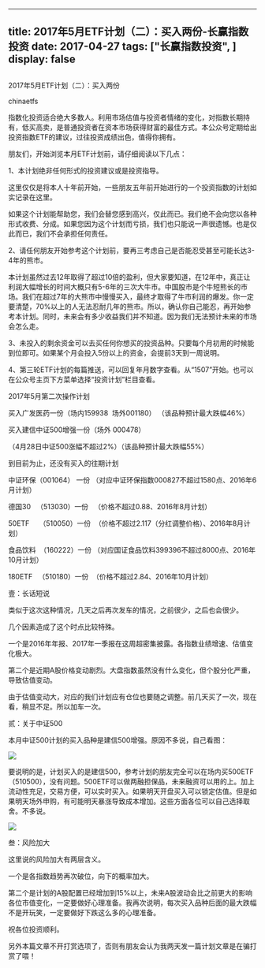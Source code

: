 
---
title:  2017年5月ETF计划（二）：买入两份-长赢指数投资
date: 2017-04-27
tags: ["长赢指数投资", ]
display: false
---


## 



2017年5月ETF计划（二）：买入两份




chinaetfs




指数化投资适合绝大多数人。利用市场估值与投资者情绪的变化，对指数长期持有，低买高卖，是普通投资者在资本市场获得财富的最佳方式。本公众号定期给出投资指数ETF的建议，过往投资成绩出色，值得你拥有。










朋友们，开始浏览本月ETF计划前，请仔细阅读以下几点：



1、本计划绝非任何形式的投资建议或是投资指导。



这里仅仅是将本人十年前开始，一些朋友五年前开始进行的一个投资指数的计划如实记录在这里。



如果这个计划能帮助您，我们会替您感到高兴，仅此而已。我们绝不会向您以各种形式收费、分成。如果您因为这个计划而亏损，我们也只能说一声很遗憾。也是仅此而已，我们不会承担任何责任。



2、请任何朋友开始参考这个计划前，要再三考虑自己是否能忍受甚至可能长达3-4年的熊市。



本计划虽然过去12年取得了超过10倍的盈利，但大家要知道，在12年中，真正让利润大幅增长的时间大概只有5-6年的三次大牛市。中国股市是个牛短熊长的市场。我们在超过7年的大熊市中慢慢买入，最终才取得了牛市利润的爆发。你一定要清楚，70%以上的人无法忍耐几年的熊市。所以，确认你自己能忍，再开始参考本计划。同时，未来会有多少收益我们并不知道。因为我们无法预计未来的市场会怎么走。



3、未投入的剩余资金可以去买任何你想买的投资品种。只要每个月初用的时候能到位即可。如果某个月会投入5份以上的资金，会提前3天到一周说明。



4、第三轮ETF计划的每篇推送，可以回复年月数字查看。从“1507”开始。也可以在公众号主页下方菜单选择“投资计划”栏目查看。







2017年5月第二次操作计划



买入广发医药一份（场内159938 &nbsp;场外001180）&nbsp;（该品种预计最大跌幅46%）



买入建信中证500增强一份（场外 000478）

（4月28日中证500涨幅不超过2%）（该品种预计最大跌幅55%）









到目前为止，还没有买入的往期计划

中证环保（001064） 一份 （对应中证环保指数000827不超过1580点、2016年6月计划）

德国30&nbsp;&nbsp; （513030）一份&nbsp;&nbsp; （价格不超过0.88、2016年8月计划）



50ETF&nbsp;&nbsp;&nbsp;&nbsp; （510050）一份&nbsp; （价格不超过2.117（分红调整价格）、2016年8月计划）

食品饮料&nbsp; （160222）一份 （对应国证食品饮料399396不超过8000点、2016年10月计划）

180ETF&nbsp;&nbsp; （510180）一份&nbsp; （价格不超过2.84、2016年10月计划）







壹：长话短说

类似于这次这种情况，几天之后再次发车的情况，之前很少，之后也会很少。



几个因素造成了这个时点比较特殊。



一个是2016年年报、2017年一季报在这周超密集披露。各指数业绩增速、估值变化极大。



第二个是近期A股价格变动剧烈。大盘指数虽然没有什么变化，但个股分化严重，导致估值变动。



由于估值变动大，对应的我们计划应有仓位也要随之调整。前几天买了一次，现在看，稍显不足。所以加车一次。



贰：关于中证500

本月中证500计划的买入品种是建信500增强。原因不多说，自己看图：



<img data-s="300,640" data-type="png" src="http://mmbiz.qpic.cn/mmbiz_png/SEPick5M9xjPAATZm5V1UzXssa7Jz8gicCTNibH7kZDd0uTpib91XA7xNpP8A4DJlrhjw3YgUzp9FyBgJHNamAFepw/0?wx_fmt=png" data-ratio="0.205" data-w="1000"/>



要说明的是，计划买入的是建信500，参考计划的朋友完全可以在场内买500ETF（510500），没有问题。500ETF可以做两融担保品，未来融资可以用的上。加上流动性充足，交易方便，可以实时买入。如果明天开盘买入可以锁定估值。但是如果明天场外申购，有可能明天暴涨导致成本增加。这些方面各位可以自己选择取舍。不多说。





<img data-s="300,640" data-type="png" src="http://mmbiz.qpic.cn/mmbiz_png/SEPick5M9xjPAATZm5V1UzXssa7Jz8gicCNmSIa2GzSdHwswSaa9poVevRZicntiavTNgFInhk1GdoIib2Jbqcg0lBg/0?wx_fmt=png" data-ratio="1" data-w="430"/>





叁：风险加大

这里说的风险加大有两层含义。



一个是各指数趋势再次破位，向下的概率加大。



第二个是计划的A股配置已经增加到15%以上，未来A股波动会比之前更大的影响各位市值变化，一定要做好心理准备。我再次说明，每次买入品种后面的最大跌幅不是开玩笑，一定要做好下跌这么多的心理准备。



祝各位投资顺利。



另外本篇文章不开打赏选项了，否则有朋友会认为我两天发一篇计划文章是在骗打赏了喂！












